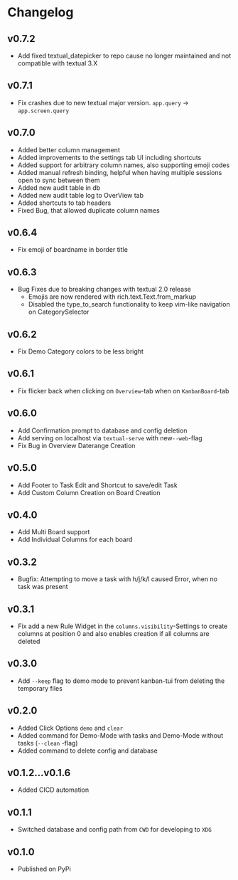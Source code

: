 # Changelog

## v0.7.2
- Add fixed textual_datepicker to repo cause no longer maintained and not compatible with textual 3.X

## v0.7.1
- Fix crashes due to new textual major version. `app.query` -> `app.screen.query`

## v0.7.0
- Added better column management
- Added improvements to the settings tab UI including shortcuts
- Added support for arbitrary column names, also supporting emoji codes
- Added manual refresh binding, helpful when having multiple sessions open to sync between them
- Added new audit table in db
- Added new audit table log to OverView tab
- Added shortcuts to tab headers
- Fixed Bug, that allowed duplicate column names

## v0.6.4
- Fix emoji of boardname in border title

## v0.6.3
- Bug Fixes due to breaking changes with textual 2.0 release
    - Emojis are now rendered with rich.text.Text.from_markup
    - Disabled the type_to_search functionality to keep vim-like navigation on CategorySelector

## v0.6.2
- Fix Demo Category colors to be less bright

## v0.6.1
- Fix flicker back when clicking on `Overview`-tab when on `KanbanBoard`-tab

## v0.6.0
- Add Confirmation prompt to database and config deletion
- Add serving on localhost via `textual-serve` with new`--web`-flag
- Fix Bug in Overview Daterange Creation

## v0.5.0
- Add Footer to Task Edit and Shortcut to save/edit Task
- Add Custom Column Creation on Board Creation

## v0.4.0
- Add Multi Board support
- Add Individual Columns for each board

## v0.3.2
- Bugfix: Attempting to move a task with h/j/k/l caused Error, when no task was present

## v0.3.1
- Fix add a new Rule Widget in the `columns.visibility`-Settings to create columns at position 0
and also enables creation if all columns are deleted

## v0.3.0
- Add `--keep` flag to demo mode to prevent kanban-tui from deleting the temporary files

## v0.2.0
- Added Click Options `demo` and `clear`
- Added command for Demo-Mode with tasks and Demo-Mode without tasks (`--clean` -flag)
- Added command to delete config and database

## v0.1.2...v0.1.6
- Added CICD automation

## v0.1.1
- Switched database and config path from `CWD` for developing to `XDG`

## v0.1.0
- Published on PyPi
